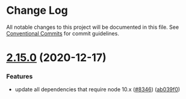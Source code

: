 # Change Log

All notable changes to this project will be documented in this file.
See [Conventional Commits](https://conventionalcommits.org) for commit guidelines.

# [2.15.0](https://github.com/nuxt/nuxt.js/compare/v2.14.12...v2.15.0) (2020-12-17)


### Features

* update all dependencies that require node 10.x ([#8346](https://github.com/nuxt/nuxt.js/issues/8346)) ([ab039f0](https://github.com/nuxt/nuxt.js/commit/ab039f051aa379999a00d7b916b7bbdb9305375b))
